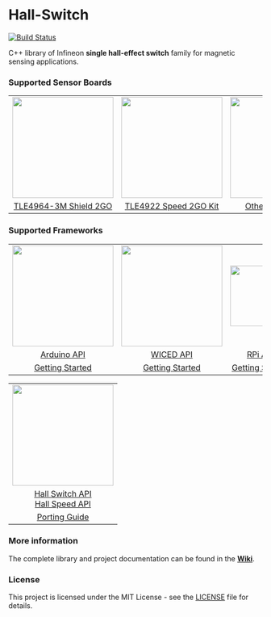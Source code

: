 # Hall-Switch

[![Build Status](https://travis-ci.com/Infineon/hall-switch.svg?branch=master)](https://travis-ci.com/Infineon/hall-switch)

C++ library of Infineon **single hall-effect switch** family for magnetic sensing applications.

### Supported Sensor Boards
<table>
    <tr>
        <td align="center"><img src="https://github.com/infineon/hall-switch/wiki/img/tle4964-pcb-front-small.jpg" width=200></td>
        <td align="center"><img  src="https://github.com/infineon/hall-switch/wiki/img/speed-2go-kit.png" width=200></td>
        <td align="center"><img src="https://github.com/infineon/hall-switch/wiki/img/tle496x-xm-sot23.png" width=200></td>
    </tr>
    <tr>
        <td style="text-align: center"><a href="https://github.com/Infineon/hall-switch/wiki/Hardware-Platforms#tle4964-3m-shield-2go">TLE4964-3M Shield 2GO</a></td>
        <td style="text-align: center"><a href="https://github.com/Infineon/hall-switch/wiki/Hardware-Platforms#tle4922-speed-sensor-kit-2go">TLE4922 Speed 2GO Kit</a></td>
        <td style="text-align: center"><a href="https://github.com/Infineon/hall-switch/wiki/Hardware-Platforms#other-hall-sensors">Other Hall Sensors</a></td>
    </tr>
</table>

### Supported Frameworks

<table>
    <tr>
        <td><img src="https://github.com/infineon/hall-switch/wiki/img/arduino-logo.png" width=200></td>
        <td><img src="https://github.com/infineon/hall-switch/wiki/img/wiced-logo.png" width=200></td>
        <td><img src="https://github.com/infineon/hall-switch/wiki/img/rpi-logo.png" width=120></td>
    </tr>
    <tr>
        <td style="text-align: center"><a href="https://github.com/Infineon/hall-switch/wiki/Arduino-API">Arduino API</a></td>
        <td style="text-align: center"><a href="https://github.com/Infineon/hall-switch/wiki/WICED-API">WICED API</a></td>
        <td style="text-align: center"><a href="https://github.com/Infineon/hall-switch/wiki/RPi-API">RPi API</a></td>
    </tr>
    <tr>
        <td style="text-align: center"><a href="https://github.com/Infineon/hall-switch/wiki/Ino-Getting-Started">Getting Started</a></td>
        <td style="text-align: center"><a href="https://github.com/Infineon/hall-switch/wiki/CW-Getting-Started">Getting Started</a></td>
        <td style="text-align: center"><a href="https://github.com/Infineon/hall-switch/wiki/RPi-Getting-Started">Getting Started</a></td>
    </tr>
</table>

<table>
    <tr>
       <td><img src="https://github.com/infineon/hall-switch/wiki/img/cross-platform.png" width=200></td>
    </tr>
    <tr>
        <td style="text-align: center"><a href="https://github.com/Infineon/hall-switch/wiki/Hall-Switch-API">Hall Switch API</a><br><a href="https://github.com/Infineon/hall-switch/wiki/Hall-Speed-API">Hall Speed API</a></td>
    </tr>
    <tr>
        <td style="text-align: center"><a href="https://github.com/Infineon/hall-switch/wiki/Porting-Guide">Porting Guide</a></td>
    </tr>
</table>

### More information

The complete library and project documentation can be found in the **[Wiki](https://github.com/infineon/hall-switch/wiki/Home)**. 
  
### License

This project is licensed under the MIT License - see the [LICENSE](LICENSE) file for details.


